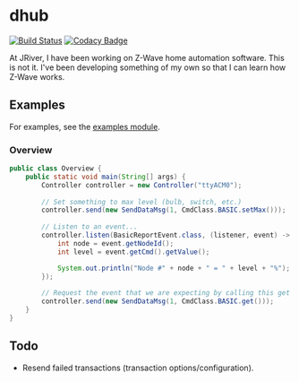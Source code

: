 # dhub 

[![Build Status](https://travis-ci.com/thekeenant/dhub.svg?token=JyCLGy14nEunKyYpGw9c&branch=master)](https://travis-ci.com/thekeenant/dhub)
[![Codacy Badge](https://api.codacy.com/project/badge/Grade/e18343861f5541beb53c66314038efc0)](https://www.codacy.com?utm_source=github.com&amp;utm_medium=referral&amp;utm_content=thekeenant/dhub&amp;utm_campaign=Badge_Grade)

At JRiver, I have been working on Z-Wave home automation software. This is not it. I've been developing something of my own so that I can learn how Z-Wave works.

## Examples
For examples, see the [examples module](https://github.com/thekeenant/dhub/tree/master/examples/src/main/java/com/keenant/dhub/examples).

### Overview

```java
public class Overview {
    public static void main(String[] args) {    
        Controller controller = new Controller("ttyACM0");
        
        // Set something to max level (bulb, switch, etc.)
        controller.send(new SendDataMsg(1, CmdClass.BASIC.setMax()));
        
        // Listen to an event...
        controller.listen(BasicReportEvent.class, (listener, event) -> {
            int node = event.getNodeId();
            int level = event.getCmd().getValue();

            System.out.println("Node #" + node + " = " + level + "%");
        });
        
        // Request the event that we are expecting by calling this get command...
        controller.send(new SendDataMsg(1, CmdClass.BASIC.get()));
    }
}
```

## Todo
* Resend failed transactions (transaction options/configuration).